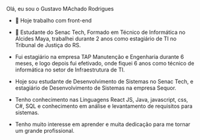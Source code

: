 Olá, eu sou o Gustavo MAchado Rodrigues
 

- 🔭 Hoje trabalho com front-end

- 🌱 Estudante do Senac Tech, Formado em Técnico de Informática no Alcides Maya, trabalhei durante 2 anos como estagiário de TI no Tribunal de Justiça do RS.

- Fui estagiário na empresa TAP Manutenção e Engenharia durante 6 meses, e logo depois fui efetivado, onde fiquei 6 anos como técnico de informática no setor de Infraestrutura de TI.

- Hoje sou estudante de Desenvolvimento de Sistemas no Senac Tech, e estagiário de Desenvolvimento de Sistemas na empresa Sequor.

- Tenho conhecimento nas Linguagens React JS, Java, javascript, css, C#, SQL e conhecimento em análise e levantamento de requisitos para sistemas.

- Tenho muito interesse em aprender e muita dedicação para me tornar um grande profissional.

